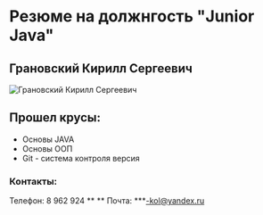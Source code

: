 # Резюме на должнгость "Junior Java" 

## Грановский Кирилл Сергеевич
![Грановский Кирилл Сергеевич](https://photos.fife.usercontent.google.com/pw/AP1GczONK_WAuoDoNe2UE3Ttr2MIkcWTF36aWxZFGwS-1q-b_p8qePpI7Qs8=w263-h223-s-no-gm?authuser=0)


## Прошел крусы:
- Основы JAVA
- Основы ООП
- Git - система контроля версия

### Контакты:
Телефон: 8 962 924 ** **
Почта: ***-kol@yandex.ru
